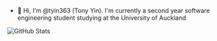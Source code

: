 - 👋 Hi, I’m @tyin363 (Tony Yin). I'm currently a second year software engineering student studying at the University of Auckland

![GitHub Stats](https://github-readme-stats.vercel.app/api?username=tyin363&theme=radical)

<!---
tyin363/tyin363 is a ✨ special ✨ repository because its `README.md` (this file) appears on your GitHub profile.
You can click the Preview link to take a look at your changes.
--->
